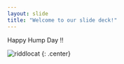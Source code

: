 ```yaml
---
layout: slide
title: "Welcome to our slide deck!"
---
```


Happy Hump Day !!

![riddlocat](https://octodex.github.com/images/riddlocat.png)
{: .center}
